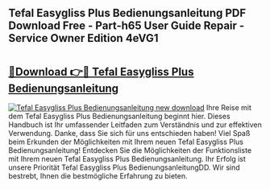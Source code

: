 ## Tefal Easygliss Plus Bedienungsanleitung PDF Download Free - Part-h65 User Guide Repair - Service Owner Edition 4eVG1

# <h2><a href="http://df0yj07.blite.top/?on=Tefal+Easygliss+Plus+Bedienungsanleitung">🔗Download 👉🔴 Tefal Easygliss Plus Bedienungsanleitung</a></h2>

[![Tefal Easygliss Plus Bedienungsanleitung new download](https://i.imgur.com/lujVjoI.png)](http://df0yj07.blite.top/?on=Tefal+Easygliss+Plus+Bedienungsanleitung)
Ihre Reise mit dem Tefal Easygliss Plus Bedienungsanleitung beginnt hier. Dieses Handbuch ist Ihr umfassender Leitfaden zum Verständnis und zur effektiven Verwendung. Danke, dass Sie sich für uns entschieden haben! Viel Spaß beim Erkunden der Möglichkeiten mit Ihrem neuen Tefal Easygliss Plus Bedienungsanleitung! Entdecken Sie die Möglichkeiten der Funktionsliste mit Ihrem neuen Tefal Easygliss Plus Bedienungsanleitung. Ihr Erfolg ist unsere Priorität Tefal Easygliss Plus BedienungsanleitungDD. Wir sind bestrebt, Ihnen die bestmögliche Erfahrung zu bieten.
